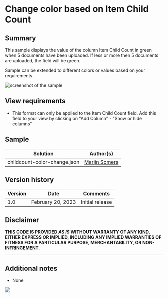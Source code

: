 # Change color based on Item Child Count

## Summary
This sample displays the value of the column Item Child Count in green when 5 documents have been uploaded. If less or more then 5 documents are uploaded, the field will be green.

Sample can be extended to different colors or values based on your requirements.

![screenshot of the sample](./assets/screenshot.png)

## View requirements
- This format can only be applied to the Item Child Count field. Add this field to your view by clicking on "Add Column" - "Show or hide columns"

## Sample

Solution|Author(s)
--------|---------
childcount-color-change.json | [Marijn Somers](https://github.com/marijnsomers)

## Version history

Version|Date|Comments
-------|----|--------
1.0|February 20, 2023|Initial release

## Disclaimer
**THIS CODE IS PROVIDED *AS IS* WITHOUT WARRANTY OF ANY KIND, EITHER EXPRESS OR IMPLIED, INCLUDING ANY IMPLIED WARRANTIES OF FITNESS FOR A PARTICULAR PURPOSE, MERCHANTABILITY, OR NON-INFRINGEMENT.**

---

## Additional notes

- None

<img src="https://pnptelemetry.azurewebsites.net/list-formatting/column-samples/childcount-color-change" />